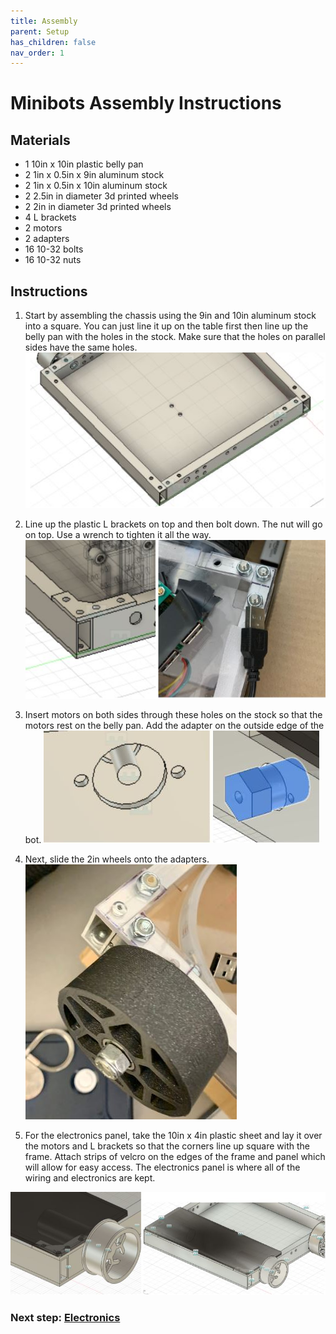```yaml
---
title: Assembly
parent: Setup
has_children: false
nav_order: 1
---
```



# Minibots Assembly Instructions

## Materials 

- 1 10in x 10in plastic belly pan 
- 2 1in x 0.5in x 9in aluminum stock
- 2 1in x 0.5in x 10in aluminum stock
- 2 2.5in in diameter 3d printed wheels
- 2 2in in diameter 3d printed wheels
- 4 L brackets
- 2 motors
- 2 adapters 
- 16 10-32 bolts
- 16 10-32 nuts 

## Instructions

1) Start by assembling the chassis using the 9in and 10in aluminum stock into a square. 
You can just line it up on the table first then line up the belly pan with the holes in the stock. 
Make sure that the holes on parallel sides have the same holes. 
![Chassis](https://raw.githubusercontent.com/670Mustangs/minibots/master/images/chassis.JPG)


2) Line up the plastic L brackets on top and then bolt down. The nut will go on top. Use a wrench to tighten it all the way. 
![L Brackets](https://raw.githubusercontent.com/670Mustangs/minibots/master/images/lbracket.JPG)


3) Insert motors on both sides through these holes 
on the stock so that the motors rest on the belly pan. Add the adapter on the outside edge of the bot. 
![Insert motors](https://raw.githubusercontent.com/670Mustangs/minibots/master/images/motorinsert.JPG)


4) Next, slide the 2in wheels onto the adapters.
![Wheels](https://github.com/670Mustangs/minibots/blob/master/images/2inwheel.JPG?raw=true)


5) For the electronics panel, take the 10in x 4in plastic sheet and 
lay it over the motors and L brackets so that the corners line up square with the frame.
Attach strips of velcro on the edges of the frame and panel which will allow for easy access. 
The electronics panel is where all of the wiring and electronics are kept.

![Electronics panel](https://github.com/670Mustangs/minibots/blob/master/images/panel.JPG?raw=true)

### Next step: [Electronics](https://670mustangs.github.io/minibots/ElectronicsSetup.html)










